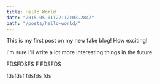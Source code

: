 ```yaml
---
title: Hello World
date: "2015-05-01T22:12:03.284Z"
path: "/posts/hello-world/"
---
```


This is my first post on my new fake blog! How exciting!

I'm sure I'll write a lot more interesting things in the future.

FDSFDSFS
F
FDSFDS

fdsfdsf
fdsfds
fds
